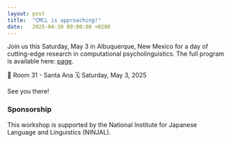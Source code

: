 ```yaml
---
layout: post
title:  "CMCL is approaching!"
date:   2025-04-30 00:00:00 +0200
---
```


Join us this Saturday, May 3 in Albuquerque, New Mexico for a day of cutting-edge research in computational psycholinguistics.
The full program is available here: [page](https://cmclorg.github.io/program).

📍 Room 31 - Santa Ana
🗓️ Saturday, May 3, 2025

See you there!

### Sponsorship
This workshop is supported by the National Institute for Japanese Language and Linguistics (NINJAL).

